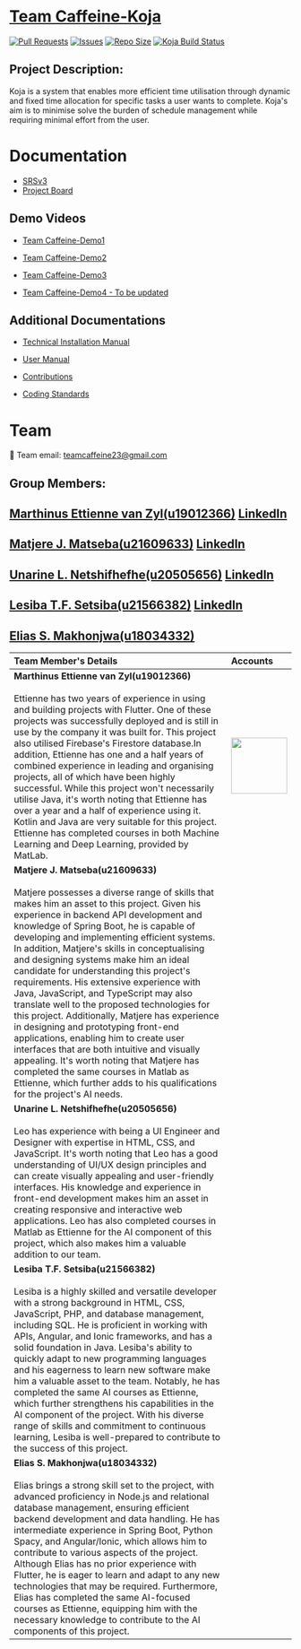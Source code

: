 # [Team Caffeine-Koja](https://github.com/COS301-SE-2023/Koja)

[![Pull Requests](https://img.shields.io/github/issues-pr/COS301-SE-2023/Koja.svg)](https://github.com/COS301-SE-2023/Koja/pulls)
[![Issues](https://img.shields.io/github/issues/COS301-SE-2023/Koja.svg)](https://github.com/COS301-SE-2023/Koja/issues)
[![Repo Size](https://img.shields.io/github/repo-size/COS301-SE-2023/Koja.svg)](https://github.com/COS301-SE-2023/Koja)
[![Koja Build Status](https://github.com/COS301-SE-2023/Koja/actions/workflows/main.yml/badge.svg)](https://github.com/COS301-SE-2023/Koja/actions/workflows/main.yml)

## Project Description:
Koja is a system that enables more efficient time utilisation through dynamic and fixed time allocation for specific tasks a user wants to complete. Koja's aim is to minimise solve the burden of schedule management while requiring  minimal effort from the user.

# Documentation
* [SRSv3](https://www.canva.com/design/DAFm6EdVuUo/d1PDPN7l5k5e_cx3V7UT1A/edit?utm_content=DAFm6EdVuUo&utm_campaign=designshare&utm_medium=link2&utm_source=sharebutton)
* [Project Board](https://github.com/orgs/COS301-SE-2023/projects/37)

## Demo Videos
* [Team Caffeine-Demo1](https://drive.google.com/file/d/165ckgDKdO0YbYHQ_8qtw9sJ56FZ6jSGC/view?usp=sharing)

* [Team Caffeine-Demo2](https://www.canva.com/design/DAFmn-ECx6w/1bhJhvtIjHPHMSG7kXUJhA/edit?utmcontent=DAFmn-ECx6w&utm_campaign=designshare&utm_medium=link2&utm_source=sharebutton)

* [Team Caffeine-Demo3](https://www.canva.com/design/DAFoP47g3sw/_QjN9Yd8liAkDbpPl9SBhg/edit?utm_content=DAFoP47g3sw&utm_campaign=designshare&utm_medium=link2&utm_source=sharebutton)

* [Team Caffeine-Demo4 - To be updated](https://www.canva.com/design/DAFoTnSsfUc/hItuOgPZA_6FyTs8TRHYRg/edit?utm_content=DAFoTnSsfUc&utm_campaign=designshare&utm_medium=link2&utm_source=sharebutton)

## Additional Documentations
* [Technical Installation Manual](https://docs.google.com/presentation/d/1cPbn8JxNLQUwRQt_2Euw9KsLvmQ2d15Y-28ukS4Yh1A/edit?usp=drive_link)

* [User Manual](https://docs.google.com/presentation/d/1cPbn8JxNLQUwRQt_2Euw9KsLvmQ2d15Y-28ukS4Yh1A/edit?usp=drive_link)

* [Contributions](https://docs.google.com/document/d/1OVnDnd-1888-pUsX0dXAO_8Iy7R1oDDPmhMQqGZD8TI/edit?usp=sharing)

* [Coding Standards](https://docs.google.com/document/d/1jZFns50dd7gQlAGJpq--38faijdhuxrOiWK_JtvKXQI/edit?usp=sharing)

# Team
📧 Team email: [teamcaffeine23@gmail.com](mailto:teamcaffeine23@gmail.com)

## Group Members:

## [Marthinus Ettienne van Zyl(u19012366)](https://github.com/u19012366) [LinkedIn](https://www.linkedin.com/in/ettienne-van-zyl-a2a899177)


## [Matjere J. Matseba(u21609633)](https://github.com/MatjereJ) [LinkedIn](https://za.linkedin.com/in/matjere-matseba-071412228)


## [Unarine L. Netshifhefhe(u20505656)](https://github.com/UnarineLeo) [LinkedIn](https://www.linkedin.com/in/unarine-netshifhefhe-844b0b253)


## [Lesiba T.F. Setsiba(u21566382)](https://github.com/LesibaFrans) [LinkedIn](https://www.linkedin.com/in/lesiba-setsiba-a20a0b222)


## [Elias S. Makhonjwa(u18034332)](https://github.com/U18034332)


|Team Member's Details | Accounts |
|:-------------------- |:---------|
| **Marthinus Ettienne van Zyl(u19012366)** <br><br> Ettienne has two years of experience in using and building projects with Flutter. One of these projects was successfully deployed and is still in use by the company it was built for. This project also utilised Firebase's Firestore database.In addition, Ettienne has one and a half years of combined experience in leading and organising projects, all of which have been highly successful. While this project won't necessarily utilise Java, it's worth noting that Ettienne has over a year and a half of experience using it. Kotlin and Java are very suitable for this project. Ettienne has completed courses in both Machine Learning and Deep Learning, provided by MatLab. | <a target="blank"><img align="center" src="client\assets\icons" height="100" /></a>  |
| **Matjere J. Matseba(u21609633)** <br><br> Matjere possesses a diverse range of skills that makes him an asset to this project. Given his experience in backend API development and knowledge of Spring Boot, he is capable of developing and implementing efficient systems. In addition, Matjere's skills in conceptualising and designing systems make him an ideal candidate for understanding this project's requirements. His extensive experience with Java, JavaScript, and TypeScript may also translate well to the proposed technologies for this project. Additionally, Matjere has experience in designing and prototyping front-end applications, enabling him to create user interfaces that are both intuitive and visually appealing. It's worth noting that Matjere has completed the same courses in Matlab as Ettienne, which further adds to his qualifications for the project's AI needs.||
| **Unarine L. Netshifhefhe(u20505656)** <br><br> Leo has experience with being a UI Engineer and Designer with expertise in HTML, CSS, and JavaScript. It's worth noting that Leo has a good understanding of UI/UX design principles and can create visually appealing and user-friendly interfaces. His knowledge and experience in front-end development makes him an asset in creating responsive and interactive web applications. Leo has also completed courses in Matlab as Ettienne for the AI component of this project, which also makes him a valuable addition to our team. ||
| **Lesiba T.F. Setsiba(u21566382)** <br><br> Lesiba is a highly skilled and versatile developer with a strong background in HTML, CSS, JavaScript, PHP, and database management, including SQL. He is proficient in working with APIs, Angular, and Ionic frameworks, and has a solid foundation in Java. Lesiba's ability to quickly adapt to new programming languages and his eagerness to learn new software make him a valuable asset to the team. Notably, he has completed the same AI courses as Ettienne, which further strengthens his capabilities in the AI component of the project. With his diverse range of skills and commitment to continuous learning, Lesiba is well-prepared to contribute to the success of this project. ||
| **Elias S. Makhonjwa(u18034332)** <br><br> Elias brings a strong skill set to the project, with advanced proficiency in Node.js and relational database management, ensuring efficient backend development and data handling. He has intermediate experience in Spring Boot, Python Spacy, and Angular/Ionic, which allows him to contribute to various aspects of the project. Although Elias has no prior experience with Flutter, he is eager to learn and adapt to any new technologies that may be required. Furthermore, Elias has completed the same AI-focused courses as Ettienne, equipping him with the necessary knowledge to contribute to the AI components of this project. ||
